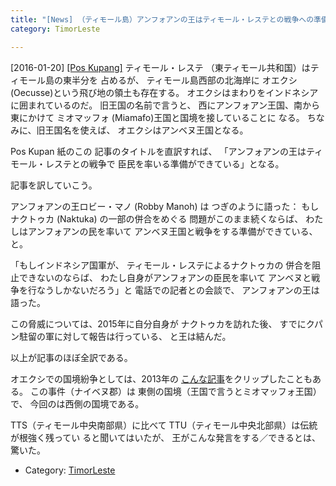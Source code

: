 ```yaml
---
title: "[News] （ティモール島）アンフォアンの王はティモール・レステとの戦争への準備はできている "
category: TimorLeste

---
```


[2016-01-20] [[Pos Kupang]](http://dlvr.it/DKdwqm)  ティモール・レステ
（東ティモール共和国）はティモール島の東半分を
占めるが、
ティモール島西部の北海岸に
オエクシ (Oecusse)という飛び地の領土も存在する。
オエクシはまわりをインドネシアに囲まれているのだ。
旧王国の名前で言うと、
西にアンフォアン王国、南から東にかけて
ミオマッフォ (Miamafo)王国と国境を接していることに
なる。
ちなみに、旧王国名を使えば、
オエクシはアンベヌ王国となる。

 Pos Kupan 紙のこの
記事のタイトルを直訳すれば、
「アンフォアンの王はティモール・レステとの戦争で
臣民を率いる準備ができている」となる。

 記事を訳していこう。

 アンフォアンの王ロビー・マノ (Robby Manoh) は
つぎのように語った：
もしナクトゥカ (Naktuka) の一部の併合をめぐる
問題がこのまま続くならば、
わたしはアンフォアンの民を率いて
アンベヌ王国と戦争をする準備ができている、と。

 「もしインドネシア国軍が、
ティモール・レステによるナクトゥカの
併合を阻止できないのならば、
わたし自身がアンフォアンの臣民を率いて
アンベヌと戦争を行なうしかないだろう」と
電話での記者との会談で、
アンフォアンの王は語った。

 この脅威については、2015年に自分自身が
ナクトゥカを訪れた後、
すでにクパン駐留の軍に対して報告は行っている、
と王は結んだ。

 以上が記事のほぼ全訳である。

 オエクシでの国境紛争としては、2013年の
[こんな記事](http://bunjin6.hus.osaka-u.ac.jp/~satoshi/private/diary/2013-10-19-1.html)をクリップしたこともある。
この事件（ナイベヌ郡）は
東側の国境（王国で言うとミオマッフォ王国）で、
今回のは西側の国境である。

 TTS（ティモール中央南部県）に比べて
TTU（ティモール中央北部県）は伝統が根強く残ってい
ると聞いてはいたが、
王がこんな発言をする／できるとは、
驚いた。

- Category: [TimorLeste](https://merapano.github.io/categories.html#TimorLeste)

